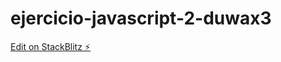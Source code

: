 # ejercicio-javascript-2-duwax3

[Edit on StackBlitz ⚡️](https://stackblitz.com/edit/ejercicio-javascript-2-duwax3)